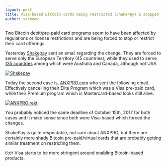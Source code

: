```yaml
---
layout: post
title: Visa-based Bitcoin cards being restricted (ShakePay) & stopped (ANXPRO)
author: sirmeow
---
```


Two Bitcoin debit/pre-paid card programs seem to have been affected by regulations or license restrictions and are being forced to stop or restrict their card offerings.
<!-- more -->

Yesterday [Shakepay](https://shakepay.co) sent an email regarding the change. They are forced to serve only the European Territory (45 countries), while they used to serve [135 countries](http://web.archive.org/web/20170610151913/https://help.shakepay.co/visa-debit-card/what-countries-can-shakepay-issue-to) among which were Australia and Canada, although not USA.

[![Shakepay](https://i.imgur.com/BMi3k4T.png)](http://blog.shakepay.co/2017/updated-list-of-countries/)

Today the second case is, [ANXPRO.com](https://anxpro.com/pages/card) who sent the following email. Effectively cancelling their Elite Program which was a Visa pre-paid card, while their Premium program which is Mastercard-based looks still alive.

[![ANXPRO rekt](https://i.imgur.com/aEGZP1Q.png?1)](https://i.imgur.com/mHDgMhZ.png)


You probably noticed the same deadline of October 15th, 2017 for both cases and it make sense since both were Visa-based which forced the changes.

ShakePay is quite respectable, not sure about ANXPRO, but there are certainly more shady Bitcoin pre-paid/virtual cards that are probably getting similar treatment on restricting them.

tl;dr Visa starts to be more stringent around enabling Bitcoin-based products.
